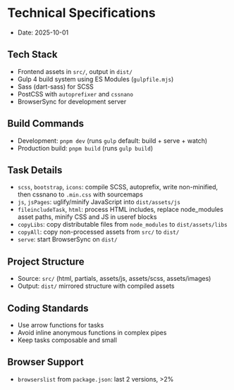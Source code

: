 # Technical Specifications

- Date: 2025-10-01

## Tech Stack
- Frontend assets in `src/`, output in `dist/`
- Gulp 4 build system using ES Modules (`gulpfile.mjs`)
- Sass (dart-sass) for SCSS
- PostCSS with `autoprefixer` and `cssnano`
- BrowserSync for development server

## Build Commands
- Development: `pnpm dev` (runs `gulp` default: build + serve + watch)
- Production build: `pnpm build` (runs `gulp build`)

## Task Details
- `scss`, `bootstrap`, `icons`: compile SCSS, autoprefix, write non-minified, then cssnano to `.min.css` with sourcemaps
- `js`, `jsPages`: uglify/minify JavaScript into `dist/assets/js`
- `fileincludeTask`, `html`: process HTML includes, replace node_modules asset paths, minify CSS and JS in useref blocks
- `copyLibs`: copy distributable files from `node_modules` to `dist/assets/libs`
- `copyAll`: copy non-processed assets from `src/` to `dist/`
- `serve`: start BrowserSync on `dist/`

## Project Structure
- Source: `src/` (html, partials, assets/js, assets/scss, assets/images)
- Output: `dist/` mirrored structure with compiled assets

## Coding Standards
- Use arrow functions for tasks
- Avoid inline anonymous functions in complex pipes
- Keep tasks composable and small

## Browser Support
- `browserslist` from `package.json`: last 2 versions, >2% 